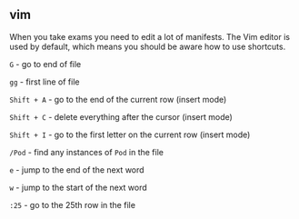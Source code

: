 ## vim

When you take exams you need to edit a lot of manifests.
The Vim editor is used by default, which means you should be aware how to use shortcuts.

`G`  - go to end of file

`gg` - first line of file 

`Shift + A` - go to the end of the current row (insert mode)

`Shift + C` - delete everything after the cursor (insert mode)

`Shift + I` - go to the first letter on the current row (insert mode)

`/Pod` - find any instances of `Pod` in the file

`e` - jump to the end of the next word

`w` - jump to the start of the next word

`:25` - go to the 25th row in the file
